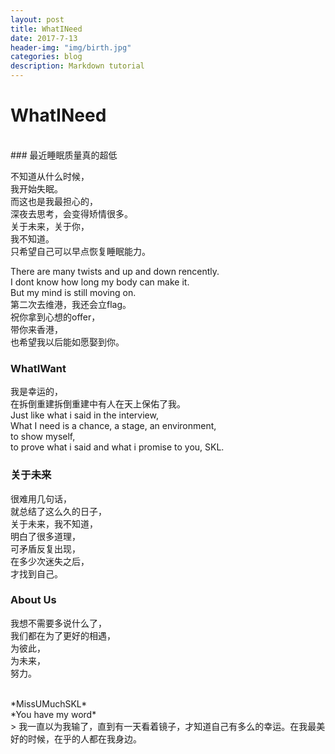 ```yaml
---
layout: post
title: WhatINeed
date: 2017-7-13
header-img: "img/birth.jpg"
categories: blog
description: Markdown tutorial
---
```


# WhatINeed


<br/>
### 最近睡眠质量真的超低

不知道从什么时候，
<br/>
我开始失眠。
<br/>
而这也是我最担心的，
<br/>
深夜去思考，会变得矫情很多。
<br/>
关于未来，关于你，
<br/>
我不知道。
<br/>
只希望自己可以早点恢复睡眠能力。
<br/>


There are many twists and up and down rencently.
<br/>
I dont know how long my body can make it.
<br/>
But my mind is still moving on.
<br/>
第二次去维港，我还会立flag。
<br/>
祝你拿到心想的offer，
<br/>
带你来香港，
<br/>
也希望我以后能如愿娶到你。


### WhatIWant

我是幸运的，
<br/>
在拆倒重建拆倒重建中有人在天上保佑了我。
<br/>
Just like what i said in the interview,
<br/>
What I need is a chance, a stage, an environment,
<br/>
to show myself,
<br/>
to prove what i said and what i promise to you, SKL.
<br/>

### 关于未来

很难用几句话，
<br/>
就总结了这么久的日子，
<br/>
关于未来，我不知道，
<br/>
明白了很多道理，
<br/>
可矛盾反复出现，
<br/>
在多少次迷失之后，
<br/>
才找到自己。

### About Us

我想不需要多说什么了，
<br/>
我们都在为了更好的相遇，
<br/>
为彼此，
<br/>
为未来，
<br/>
努力。




<br/>
*MissUMuchSKL*
<br/>
*You have my word*
<br/>
> 我一直以为我输了，直到有一天看着镜子，才知道自己有多么的幸运。在我最美好的时候，在乎的人都在我身边。

<br/>
<br/>

<br/>
